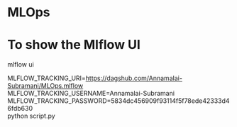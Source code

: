 # MLOps

# To show the Mlflow UI
  mlflow ui


MLFLOW_TRACKING_URI=https://dagshub.com/Annamalai-Subramani/MLOps.mlflow \
MLFLOW_TRACKING_USERNAME=Annamalai-Subramani \
MLFLOW_TRACKING_PASSWORD=5834dc456909f93114f5f78ede42333d46fdb630 \
python script.py